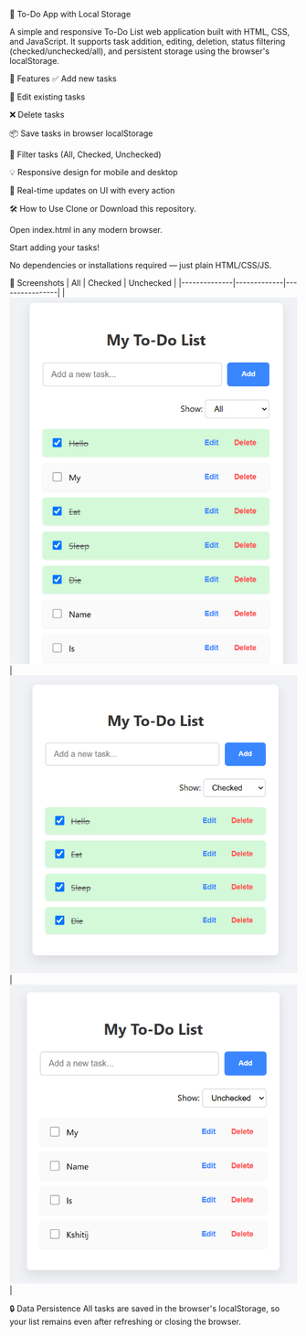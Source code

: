📝 To-Do App with Local Storage

A simple and responsive To-Do List web application built with HTML, CSS, and JavaScript. It supports task addition, editing, deletion, status filtering (checked/unchecked/all), and persistent storage using the browser's localStorage.

🚀 Features
✅ Add new tasks

📝 Edit existing tasks

❌ Delete tasks

📦 Save tasks in browser localStorage

📂 Filter tasks (All, Checked, Unchecked)

💡 Responsive design for mobile and desktop

🔄 Real-time updates on UI with every action

🛠️ How to Use
Clone or Download this repository.

Open index.html in any modern browser.

Start adding your tasks!

No dependencies or installations required — just plain HTML/CSS/JS.

📸 Screenshots
| All | Checked | Unchecked |
|--------------|-------------|----------------|
| ![All](pics/image1.png) | ![Checked](pics/image2.png) | ![Unchecked](pics/image3.png)|


🔒 Data Persistence
All tasks are saved in the browser's localStorage, so your list remains even after refreshing or closing the browser.
